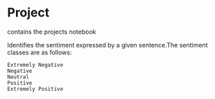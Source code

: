 # Project
contains the projects notebook


Identifies the sentiment expressed by a given sentence.The sentiment classes are as follows:

    Extremely Negative
    Negative
    Neutral
    Positive
    Extremely Positive
